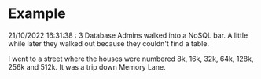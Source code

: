 # Example

<!-- replace-with-date starts -->
21/10/2022 16:31:38 : 3 Database Admins walked into a NoSQL bar. A little while later they walked out because they couldn't find a table.
<!-- replace-with-date ends -->

<!-- replace-with-joke starts -->
I went to a street where the houses were numbered 8k, 16k, 32k, 64k, 128k, 256k and 512k. It was a trip down Memory Lane.
<!-- replace-with-joke ends -->